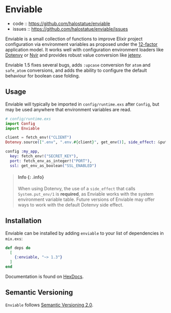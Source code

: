 # Enviable

- code :: https://github.com/halostatue/enviable
- issues :: https://github.com/halostatue/enviable/issues

Enviable is a small collection of functions to improve Elixir project
configuration via environment variables as proposed under the [12-factor][12f]
application model. It works well with configuration environment loaders like
[Dotenvy][dotenvy] or [Nvir][nvir] and provides robust value conversion like
[jetenv][jetenv].

Enviable 1.5 fixes several bugs, adds `:upcase` conversion for `atom` and
`safe_atom` conversions, and adds the ability to configure the default behaviour
for boolean case folding.

## Usage

Enviable will typically be imported in `config/runtime.exs` after `Config`, but
may be used anywhere that environment variables are read.

```elixir
# config/runtime.exs
import Config
import Enviable

client = fetch_env!("CLIENT")
Dotenvy.source([".env", ".env.#{client}", get_env()], side_effect: &put_env/1)

config :my_app,
  key: fetch_env!("SECRET_KEY"),
  port: fetch_env_as_integer!("PORT"),
  ssl: get_env_as_boolean("SSL_ENABLED")
```

> #### Info {: .info}
>
> When using Dotenvy, the use of a `side_effect` that calls `System.put_env/1`
> is **required**, as Enviable works with the system environment variable table.
> Future versions of Enviable may offer ways to work with the default Dotenvy
> side effect.

## Installation

Enviable can be installed by adding `enviable` to your list of dependencies in
`mix.exs`:

```elixir
def deps do
  [
    {:enviable, "~> 1.3"}
  ]
end
```

Documentation is found on [HexDocs][docs].

## Semantic Versioning

`Enviable` follows [Semantic Versioning 2.0][semver].

[12f]: https://12factor.net/
[docs]: https://hexdocs.pm/enviable
[dotenvy]: https://hexdocs.pm/dotenvy/readme.html
[jetenv]: https://hexdocs.pm/jetenv/readme.html
[nvir]: https://hexdocs.pm/nvir/readme.html
[semver]: http://semver.org/
